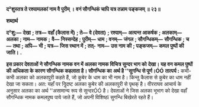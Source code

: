 **द²शुस्तत्र ते रश्यामलकां नाम वै पुरीम् ।** **वनं सौगन्धिकं चापि यत्र तन्नाम पङ्कजम् ॥ २३॥** 

**शब्दार्थ** 

**द²शु:—** **देखा** **; तत्र—** **वहाँ (कैलास में)** **; ते—** **वे (देवता)** **; रश्याम्—** **अत्यन्त आकर्षक** **; अलकाम्—** **अलका** **; नाम—** **नामक** **;** **वै—** **निस्सन्देह** **; पुरीम्—** **धाम** **; वनम्—** **जंगल** **; सौगन्धिकम्—** **सौगन्धिक** **; च—** **तथा** **; अपि—** **भी** **; यत्र—** **जिस स्थान में** **; तत्-** **नाम—** **उस नाम की** **; पङ्कजम्—** **कमल पुष्पों की जाति।** **.** 

**इस प्रकार देवताओं ने सौगन्धिक नामक वन में अलका नामक विचित्र सुन्दर भाग को** **देखा। यह वन कमल पुष्पों की अधिकता के कारण सौगन्धिक कहलाता है। सौगन्धिक का** **अर्थ है ''सुगन्धि से पूर्ण।ÓÓ** **तात्पर्य :** कभी-कभी अलका को अलकापुरी कहते हैं, जो कुबेर के धाम का भी नाम है। किन्तु कैलास से कुबेर का धाम नहीं देखा जा सकता। अत: यहाँ पर निॢदष्ट अलका कुबेर की अलकापुरी से पृथक् है। वीरराघव आचार्य के अनुसार अलका का अर्थ ''असामान्य रूप से सुन्दरÓÓ है। देवताओं ने जिस अलका भूभाग को देखा वहाँ सौगन्धिक नामक कमलपुष्प पाये जाते हैं, जो अपनी विशिष्ठï सुगन्धि बिखेरते रहते हैं।  